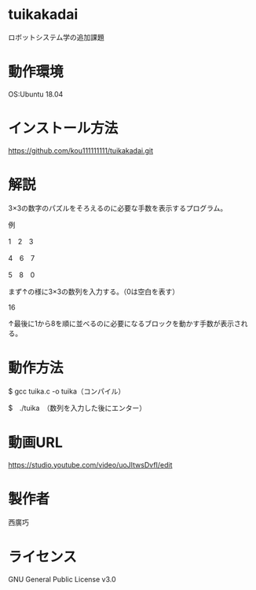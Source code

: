 # tuikakadai
ロボットシステム学の追加課題

# 動作環境
OS:Ubuntu 18.04

# インストール方法
https://github.com/kou111111111/tuikakadai.git
# 解説
3×3の数字のパズルをそろえるのに必要な手数を表示するプログラム。

例

1　2　3

4　6　7

5　8　0

まず↑の様に3×3の数列を入力する。（0は空白を表す）

16

↑最後に1から8を順に並べるのに必要になるブロックを動かす手数が表示される。

# 動作方法
$ gcc tuika.c -o tuika（コンパイル）

$　./tuika　（数列を入力した後にエンター）

# 動画URL
https://studio.youtube.com/video/uoJItwsDvfI/edit

# 製作者
西廣巧

# ライセンス
GNU General Public License v3.0
